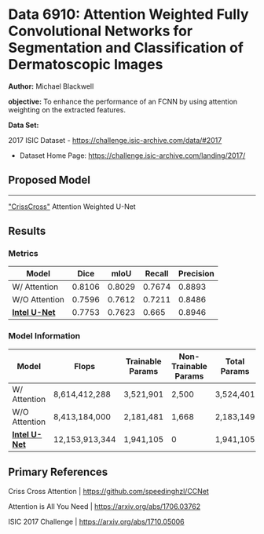 # Data 6910: Attention Weighted Fully Convolutional Networks for Segmentation and Classification of Dermatoscopic Images 

**Author:** Michael Blackwell

**objective:** To enhance the performance of an FCNN by using attention weighting on the extracted features. 

**Data Set:** 
 
2017 ISIC Dataset - https://challenge.isic-archive.com/data/#2017

- Dataset Home Page: https://challenge.isic-archive.com/landing/2017/



## Proposed Model
***

["CrissCross"](https://github.com/speedinghzl/CCNet) Attention Weighted U-Net

## Results

### Metrics
| Model                                              | Dice    | mIoU   | Recall     | Precision | 
|----------------------------------------------------|---------|--------|------------|-----------|
| W/ Attention                                       | 0.8106  | 0.8029 |  0.7674    |   0.8893  |
| W/O Attention                                      | 0.7596  | 0.7612 |  0.7211    |   0.8486  |
| [**Intel U-Net**](https://github.com/IntelAI/unet) | 0.7753  | 0.7623 |  0.665     |  0.8946   |

### Model Information
| Model         | Flops          | Trainable Params | Non-Trainable Params | Total Params | 
|---------------|----------------|------------------|----------------------|--------------|
| W/ Attention  | 8,614,412,288  | 3,521,901        | 2,500                | 3,524,401    |
| W/O Attention | 8,413,184,000  | 2,181,481        | 1,668                | 2,183,149    |
| [**Intel U-Net**](https://github.com/IntelAI/unet)     | 12,153,913,344 | 1,941,105        | 0                    | 1,941,105    |

## Primary References

Criss Cross Attention |  https://github.com/speedinghzl/CCNet

Attention is All You Need | https://arxiv.org/abs/1706.03762

ISIC 2017 Challenge | https://arxiv.org/abs/1710.05006
